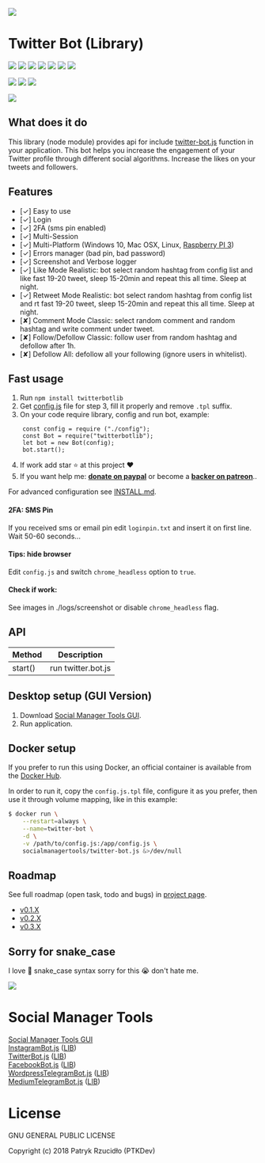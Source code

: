 [![](https://ptkdev.it/img/bot/twitter-bot-lib.png)](https://twitter.bot.ptkdev.io)

# Twitter Bot (Library)

[![](https://img.shields.io/badge/license-GLPv3-brightgreen.svg)](#) [![](https://img.shields.io/badge/powered%20by-puppeteer-46aef7.svg)](https://github.com/GoogleChrome/puppeteer) [![](https://img.shields.io/badge/version-v0.2.5-lightgrey.svg)](https://github.com/social-manager-tools/twitter-bot.js/releases) [![](https://img.shields.io/badge/chat%20on-slack-orange.svg)](https://slack.ptkdev.io) [![](https://img.shields.io/badge/blog-medium-2AE176.svg)](http://blog.ptkdev.io) [![](https://img.shields.io/badge/twitter-ptkdevio-2AA3EF.svg)](https://twitter.com/ptkdevio) [![](https://img.shields.io/badge/help-support@ptkdev.io-fbbc05.svg)](mailto:support@ptkdev.io)

[![](https://img.shields.io/badge/donate-patreon-F87668.svg)](http://patreon.ptkdev.io) [![](https://img.shields.io/badge/donate-paypal-46AFE0.svg)](http://paypal.ptkdev.io) [![](https://img.shields.io/badge/buy%20me-coffee-4B788C.svg)](http://coffee.ptkdev.io)

[![](https://ptkdev.it/img/bot/ptkdev-twitter-bot.gif)](https://twitter.bot.ptkdev.io)

## What does it do 
This library (node module) provides api for include [twitter-bot.js](https://github.com/social-manager-tools/twitter-bot.js) function in your application. This bot helps you increase the engagement of your Twitter profile through different social algorithms. Increase the likes on your tweets and followers.

## Features
* [✓] Easy to use
* [✓] Login
* [✓] 2FA (sms pin enabled)
* [✓] Multi-Session
* [✓] Multi-Platform (Windows 10, Mac OSX, Linux, [Raspberry PI 3](https://github.com/social-manager-tools/twitter-bot.js/blob/master/INSTALL.md))
* [✓] Errors manager (bad pin, bad password)
* [✓] Screenshot and Verbose logger
* [✓] Like Mode Realistic: bot select random hashtag from config list and like fast 19-20 tweet, sleep 15-20min and repeat this all time. Sleep at night.
* [✓] Retweet Mode Realistic: bot select random hashtag from config list and rt fast 19-20 tweet, sleep 15-20min and repeat this all time. Sleep at night.
* [✘] Comment Mode Classic: select random comment and random hashtag and write comment under tweet.
* [✘] Follow/Defollow Classic: follow user from random hashtag and defollow after 1h.
* [✘] Defollow All: defollow all your following (ignore users in whitelist).

## Fast usage
1. Run `npm install twitterbotlib`
2. Get [config.js](https://raw.githubusercontent.com/social-manager-tools/twitter-bot-lib/0.2.5/config.js.tpl) file for step 3, fill it properly and remove `.tpl` suffix.
3. On your code require library, config and run bot, example:
```
    const config = require ("./config");
    const Bot = require("twitterbotlib");
    let bot = new Bot(config);
    bot.start();
```
4. If work add star :star: at this project :heart:
5. If you want help me: **[donate on paypal](http://paypal.ptkdev.io)** or become a **[backer on patreon](http://patreon.ptkdev.io)**..

For advanced configuration see [INSTALL.md](https://github.com/social-manager-tools/twitter-bot-lib/blob/master/INSTALL.md).

#### 2FA: SMS Pin
If you received sms or email pin edit `loginpin.txt` and insert it on first line. Wait 50-60 seconds...

#### Tips: hide browser
Edit `config.js` and switch `chrome_headless` option to `true`.

#### Check if work:
See images in ./logs/screenshot or disable `chrome_headless` flag.

## API 
Method | Description
------------ | -------------
start() | run twitter.bot.js

## Desktop setup (GUI Version)
1. Download [Social Manager Tools GUI](https://socialmanagertools.ptkdev.io/).
2. Run application.

## Docker setup
If you prefer to run this using Docker, an official container is available from the [Docker Hub](https://hub.docker.com/r/socialmanagertools/twitter-bot.js).

In order to run it, copy the `config.js.tpl` file, configure it as you prefer, then use it through volume mapping,
like in this example:

```sh
$ docker run \
    --restart=always \
    --name=twitter-bot \
    -d \
    -v /path/to/config.js:/app/config.js \
    socialmanagertools/twitter-bot.js &>/dev/null
```

## Roadmap
See full roadmap (open task, todo and bugs) in [project page](https://github.com/social-manager-tools/twitter-bot.js/projects?query=is%3Aopen+sort%3Aname-asc).
* [v0.1.X](https://github.com/social-manager-tools/twitter-bot.js/projects/1)
* [v0.2.X](https://github.com/social-manager-tools/twitter-bot.js/projects/2)
* [v0.3.X](https://github.com/social-manager-tools/twitter-bot.js/projects/3)

## Sorry for snake_case
I love :snake: snake_case syntax sorry for this :sob: don't hate me.

[![](https://socialmanagertools.ptkdev.io/img/socialmanagertools_logo.png)](https://github.com/social-manager-tools)

# Social Manager Tools

[Social Manager Tools GUI](https://github.com/social-manager-tools/social-manager-tools)  
[InstagramBot.js](https://github.com/social-manager-tools/instagram-bot.js) ([LIB](https://github.com/social-manager-tools/instagram-bot-lib))  
[TwitterBot.js](https://github.com/social-manager-tools/twitter-bot.js) ([LIB](https://github.com/social-manager-tools/twitter-bot-lib))  
[FacebookBot.js](https://github.com/social-manager-tools/facebook-bot.js) ([LIB](https://github.com/social-manager-tools/facebook-bot-lib))  
[WordpressTelegramBot.js](https://github.com/social-manager-tools/wordpress-telegram-bot.js) ([LIB](https://github.com/social-manager-tools/wordpress-telegram-bot-lib))  
[MediumTelegramBot.js](https://github.com/social-manager-tools/medium-telegram-bot.js) ([LIB](https://github.com/social-manager-tools/medium-telegram-bot-lib))  

# License

GNU GENERAL PUBLIC LICENSE

Copyright (c) 2018 Patryk Rzucidło (PTKDev)

